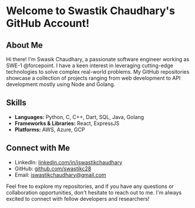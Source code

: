 <!--### Hi there, Im Swastik Chaudhary👋

Here is something about myself:

- 🌱 I’m currently learning React.
- 💬 Ask me about anything related to Nodejs...
- 😄 Pronouns: He/His
- ⚡ Fun fact: I spend almost 4 hours gaming every day... -->
# Welcome to Swastik Chaudhary's GitHub Account!

## About Me
Hi there! I'm Swasik Chaudhary, a passionate software engineer working as SWE-1 @forcepoint. I have a keen interest in leveraging cutting-edge technologies to solve complex real-world problems. My GitHub repositories showcase a collection of projects ranging from web development to API development mostly using Node and Golang.

## Skills
- **Languages:** Python, C, C++, Dart, SQL, Java, Golang
- **Frameworks & Libraries:** React, ExpressJS
- **Platforms:** AWS, Azure, GCP

## Connect with Me
- LinkedIn: [linkedin.com/in/iswastikchaudhary](https://www.linkedin.com/in/ichaudharyswastik)
- GitHub: [github.com/swastikc28](https://github.com/swastikc28)
- Email: iswastikchaudhary@gmail.com

Feel free to explore my repositories, and if you have any questions or collaboration opportunities, don't hesitate to reach out to me. I'm always excited to connect with fellow developers and researchers!






